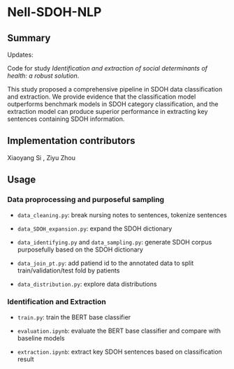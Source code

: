 # Nell-SDOH-NLP

## Summary
Updates:

Code for study *Identification and extraction of social determinants of health: a robust solution*.

This study proposed a comprehensive pipeline in SDOH data classification and extraction. We provide evidence that the classification model outperforms benchmark models in SDOH category classification, and the extraction model can produce superior performance in extracting key sentences containing SDOH information.

## Implementation contributors

Xiaoyang Si , Ziyu Zhou

## Usage

### Data proprocessing and purposeful sampling

- `data_cleaning.py`: break nursing notes to sentences, tokenize sentences

- `data_SDOH_expansion.py`: expand the SDOH dictionary

- `data_identifying.py` and `data_sampling.py`: generate SDOH corpus purposefully based on the SDOH dictionary 

- `data_join_pt.py`: add patiend id to the annotated data to split train/validation/test fold by patients

- `data_distribution.py`: explore data distributions

### Identification and Extraction

- `train.py`: train the BERT base classifier

- `evaluation.ipynb`: evaluate the BERT base classifier and compare with baseline models

- `extraction.ipynb`: extract key SDOH sentences based on classification result
